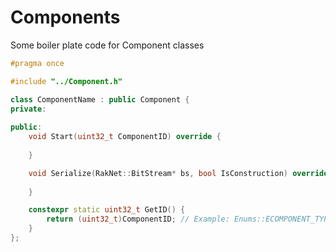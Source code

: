 # Components

Some boiler plate code for Component classes

```cpp
#pragma once

#include "../Component.h"

class ComponentName : public Component {
private:
	
public:
	void Start(uint32_t ComponentID) override {
		
	}

	void Serialize(RakNet::BitStream* bs, bool IsConstruction) override {
		
	}

	constexpr static uint32_t GetID() {
		return (uint32_t)ComponentID; // Example: Enums::ECOMPONENT_TYPE::VENDOR_COMPONENT
	}
};
```